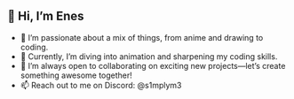 ## 👋 Hi, I’m Enes

- 👀 I’m passionate about a mix of things, from anime and drawing to coding.
- 🌱 Currently, I’m diving into animation and sharpening my coding skills.
- 💞️ I’m always open to collaborating on exciting new projects—let’s create something awesome together!
- 📫 Reach out to me on Discord: @s1mplym3

<!---
SenitiDH/SenitiDH is a ✨ special ✨ repository because its `README.md` (this file) appears on your GitHub profile.
You can click the Preview link to take a look at your changes.
--->
